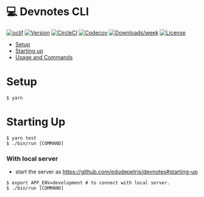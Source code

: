 💻 Devnotes CLI
=========

[![oclif](https://img.shields.io/badge/cli-oclif-brightgreen.svg)](https://oclif.io)
[![Version](https://img.shields.io/npm/v/notes-cli.svg)](https://npmjs.org/package/notes-cli)
[![CircleCI](https://circleci.com/gh/edudepetris/notes-cli/tree/master.svg?style=shield)](https://circleci.com/gh/edudepetris/notes-cli/tree/master)
[![Codecov](https://codecov.io/gh/edudepetris/notes-cli/branch/master/graph/badge.svg)](https://codecov.io/gh/edudepetris/notes-cli)
[![Downloads/week](https://img.shields.io/npm/dw/notes-cli.svg)](https://npmjs.org/package/notes-cli)
[![License](https://img.shields.io/npm/l/notes-cli.svg)](https://github.com/edudepetris/notes-cli/blob/master/package.json)

* [Setup](#setup)
* [Starting up](#starting-up)
* [Usage and Commands](doc/commands.md)

# Setup
```sh-session
$ yarn
```

# Starting Up
```sh-session
$ yarn test
$ ./bin/run [COMMAND]
```

### With local server
- start the server as https://github.com/edudepetris/devnotes#starting-up

```sh-session
$ export APP_ENV=development # to connect with local server.
$ ./bin/run [COMMAND]
```
